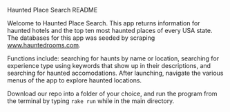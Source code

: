 Haunted Place Search README

Welcome to Haunted Place Search. This app returns information for haunted hotels and the top ten most haunted places of every USA state. The databases for this app was seeded by scraping www.hauntedrooms.com.

Functions include: searching for haunts by name or location, searching for experience type using keywords that show up in their descriptions, and searching for haunted accomodations. After launching, navigate the various menus of the app to explore haunted locations.

Download our repo into a folder of your choice, and run the program from the terminal by typing ```rake run``` while in the main directory.
